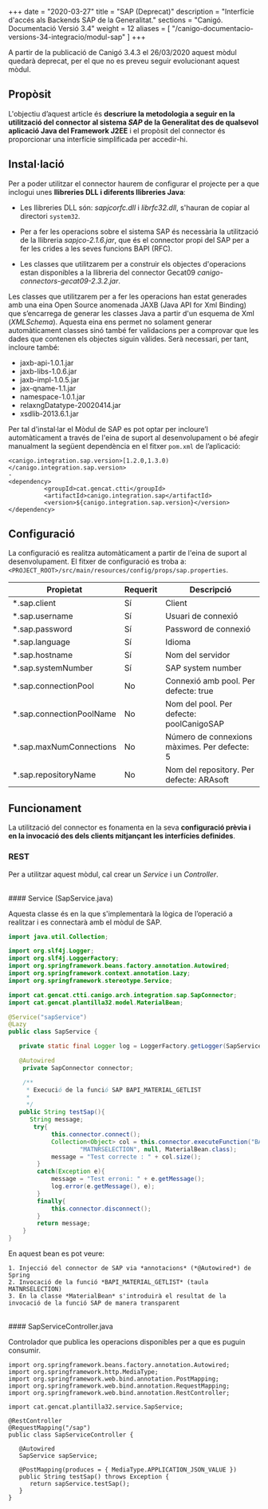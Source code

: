 +++
date        = "2020-03-27"
title       = "SAP (Deprecat)"
description = "Interfície d'accés als Backends SAP de la Generalitat."
sections    = "Canigó. Documentació Versió 3.4"
weight      = 12
aliases       = [
"/canigo-documentacio-versions-34-integracio/modul-sap"
]
+++

<div class="message warning">

A partir de la publicació de Canigó 3.4.3 el 26/03/2020 aquest mòdul quedarà deprecat, per el que no es preveu seguir evolucionant aquest mòdul.

</div>

## Propòsit

L'objectiu d’aquest article és **descriure la metodologia a seguir en la utilització del connector al sistema *SAP* de la Generalitat des de qualsevol aplicació Java del Framework J2EE**
i el propòsit del connector és proporcionar una interfície simplificada per accedir-hi.

## Instal·lació

Per a poder utilitzar el connector haurem de configurar el projecte per a que inclogui unes **llibreries DLL i diferents llibreries Java**:

* Les llibreries DLL són: *sapjcorfc.dll* i *librfc32.dll*, s'hauran de copiar al directori `system32`.

* Per a fer les operacions sobre el sistema SAP és necessària la utilització de la llibreria *sapjco-2.1.6.jar*, que és el connector propi del SAP per a fer les crides a les seves funcions BAPI (RFC).

* Les classes que utilitzarem per a construir els objectes d'operacions estan disponibles a la llibreria del connector Gecat09 *canigo-connectors-gecat09-2.3.2.jar*.

Les classes que utilitzarem per a fer les operacions han estat generades amb una eina Open Source anomenada JAXB (Java API for Xml Binding) que s’encarrega de
generar les classes Java a partir d'un esquema de Xml (*XMLSchema*). Aquesta eina ens permet no solament generar automàticament classes sinó també fer validacions
per a comprovar que les dades que contenen els objectes siguin vàlides. Serà necessari, per tant, incloure també:

* jaxb-api-1.0.1.jar
* jaxb-libs-1.0.6.jar
* jaxb-impl-1.0.5.jar
* jax-qname-1.1.jar
* namespace-1.0.1.jar
* relaxngDatatype-20020414.jar
* xsdlib-2013.6.1.jar

Per tal d'instal·lar el Mòdul de SAP es pot optar per incloure’l automàticament a través de l'eina de suport al desenvolupament o bé afegir
manualment la següent dependència en el fitxer `pom.xml` de l’aplicació:

```
<canigo.integration.sap.version>[1.2.0,1.3.0)</canigo.integration.sap.version>
-
<dependency>
          <groupId>cat.gencat.ctti</groupId>
          <artifactId>canigo.integration.sap</artifactId>
          <version>${canigo.integration.sap.version}</version>
</dependency>
```

## Configuració

La configuració es realitza automàticament a partir de l'eina de suport al desenvolupament.
El fitxer de configuració es troba a: `<PROJECT_ROOT>/src/main/resources/config/props/sap.properties`.

| Propietat                | Requerit     | Descripció
| ------------------------ | ------------ | --------------
| *.sap.client             | Sí           | Client
| *.sap.username           | Sí           | Usuari de connexió
| *.sap.password           | Sí           | Password de connexió
| *.sap.language           | Sí           | Idioma
| *.sap.hostname           | Sí           | Nom del servidor
| *.sap.systemNumber       | Sí           | SAP system number
| *.sap.connectionPool     | No           | Connexió amb pool. Per defecte: true
| *.sap.connectionPoolName | No           | Nom del pool. Per defecte: poolCanigoSAP
| *.sap.maxNumConnections  | No           | Número de connexions màximes. Per defecte: 5
| *.sap.repositoryName     | No           | Nom del repository. Per defecte: ARAsoft

## Funcionament
La utilització del connector es fonamenta en la seva **configuració prèvia i en la invocació des dels clients mitjançant les interfícies definides**.

### REST

Per a utilitzar aquest mòdul, cal crear un *Service* i un *Controller*.

<br/>
#### Service (SapService.java)

Aquesta classe és en la que s'implementarà la lògica de l’operació a realitzar i es connectarà amb el mòdul de SAP.

```java
import java.util.Collection;

import org.slf4j.Logger;
import org.slf4j.LoggerFactory;
import org.springframework.beans.factory.annotation.Autowired;
import org.springframework.context.annotation.Lazy;
import org.springframework.stereotype.Service;

import cat.gencat.ctti.canigo.arch.integration.sap.SapConnector;
import cat.gencat.plantilla32.model.MaterialBean;

@Service("sapService")
@Lazy
public class SapService {

   private static final Logger log = LoggerFactory.getLogger(SapService.class);

   @Autowired
    private SapConnector connector;

    /**
     * Execució de la funció SAP BAPI_MATERIAL_GETLIST
     *
     */
   public String testSap(){
      String message;
       try{
            this.connector.connect();
            Collection<Object> col = this.connector.executeFunction("BAPI_MATERIAL_GETLIST",
                    "MATNRSELECTION", null, MaterialBean.class);
            message = "Test correcte : " + col.size();
        }
        catch(Exception e){
            message = "Test erroni: " + e.getMessage();
            log.error(e.getMessage(), e);
        }
        finally{
            this.connector.disconnect();
        }
        return message;
    }
}
```

En aquest bean es pot veure:

    1. Injecció del connector de SAP via *annotacions* (*@Autowired*) de Spring
    2. Invocació de la funció *BAPI_MATERIAL_GETLIST* (taula MATNRSELECTION)
    3. En la classe *MaterialBean* s'introduirà el resultat de la invocació de la funció SAP de manera transparent

<br/>
#### SapServiceController.java

Controlador que publica les operacions disponibles per a que es puguin consumir.

```
import org.springframework.beans.factory.annotation.Autowired;
import org.springframework.http.MediaType;
import org.springframework.web.bind.annotation.PostMapping;
import org.springframework.web.bind.annotation.RequestMapping;
import org.springframework.web.bind.annotation.RestController;

import cat.gencat.plantilla32.service.SapService;

@RestController
@RequestMapping("/sap")
public class SapServiceController {

   @Autowired
   SapService sapService;

   @PostMapping(produces = { MediaType.APPLICATION_JSON_VALUE })
   public String testSap() throws Exception {
      return sapService.testSap();
   }
}
```
